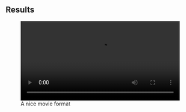 ## Results
<figure class="large">
    <div class="myvideo">
       <video  style="display:block; width:100%; height:auto;" autoplay controls loop="loop">
           <source src="/videos/P1A1.mp4" type="video/mp4" />
       </video>
    </div>
<figcaption>A nice movie format</figcaption>
</figure>

